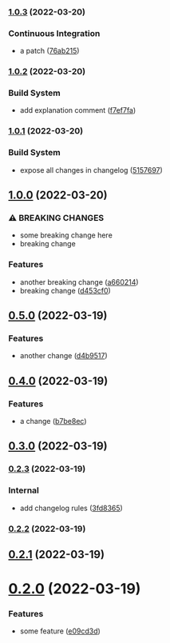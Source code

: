 ### [1.0.3](https://github.com/AkiKanellis/github-action-continuous-release-test/compare/v1.0.2...v1.0.3) (2022-03-20)


### Continuous Integration

* a patch ([76ab215](https://github.com/AkiKanellis/github-action-continuous-release-test/commit/76ab215559f7c54d6104bf48df3d6ed5536e1e3b))

### [1.0.2](https://github.com/AkiKanellis/github-action-continuous-release-test/compare/v1.0.1...v1.0.2) (2022-03-20)


### Build System

* add explanation comment ([f7ef7fa](https://github.com/AkiKanellis/github-action-continuous-release-test/commit/f7ef7fab942a9d23f3d50cbbcbb3b75f399369f3))

### [1.0.1](https://github.com/AkiKanellis/github-action-continuous-release-test/compare/v1.0.0...v1.0.1) (2022-03-20)


### Build System

* expose all changes in changelog ([5157697](https://github.com/AkiKanellis/github-action-continuous-release-test/commit/515769748067ce671a7bd122f2acf1222c00841b))

## [1.0.0](https://github.com/AkiKanellis/github-action-continuous-release-test/compare/v0.5.0...v1.0.0) (2022-03-20)


### ⚠ BREAKING CHANGES

* some breaking change here
* breaking change

### Features

* another breaking change ([a660214](https://github.com/AkiKanellis/github-action-continuous-release-test/commit/a660214445c4c94b0b3fb3b7e6b2bc2e361d7e16))
* breaking change ([d453cf0](https://github.com/AkiKanellis/github-action-continuous-release-test/commit/d453cf02b6ebe7fb57650fbf7b0ac7a1c5285355))

## [0.5.0](https://github.com/AkiKanellis/github-action-continuous-release-test/compare/v0.4.0...v0.5.0) (2022-03-19)


### Features

* another change ([d4b9517](https://github.com/AkiKanellis/github-action-continuous-release-test/commit/d4b9517bd46297155ddf5fa72f64928f49a8c73c))

## [0.4.0](https://github.com/AkiKanellis/github-action-continuous-release-test/compare/v0.3.0...v0.4.0) (2022-03-19)


### Features

* a change ([b7be8ec](https://github.com/AkiKanellis/github-action-continuous-release-test/commit/b7be8ecfa03e34c70e6662c191ecea06022b3940))

## [0.3.0](https://github.com/AkiKanellis/github-action-continuous-release-test/compare/v0.2.3...v0.3.0) (2022-03-19)

### [0.2.3](https://github.com/AkiKanellis/github-action-continuous-release-test/compare/v0.2.2...v0.2.3) (2022-03-19)


### Internal

* add changelog rules ([3fd8365](https://github.com/AkiKanellis/github-action-continuous-release-test/commit/3fd83658d1e70893fd020582e5a782a9be1f4ce4))

### [0.2.2](https://github.com/AkiKanellis/github-action-continuous-release-test/compare/v0.2.1...v0.2.2) (2022-03-19)

## [0.2.1](https://github.com/AkiKanellis/github-action-continuous-release-test/compare/v0.2.0...v0.2.1) (2022-03-19)

# [0.2.0](https://github.com/AkiKanellis/github-action-continuous-release-test/compare/v0.1.0...v0.2.0) (2022-03-19)


### Features

* some feature ([e09cd3d](https://github.com/AkiKanellis/github-action-continuous-release-test/commit/e09cd3d491ba3887ce04b1dcb251378c1147349f))
